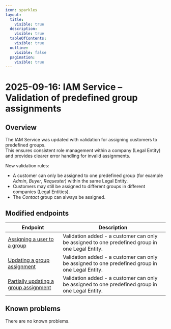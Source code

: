 ```yaml
---
icon: sparkles
layout:
  title:
    visible: true
  description:
    visible: true
  tableOfContents:
    visible: true
  outline:
    visible: false
  pagination:
    visible: true
---
```


# 2025-09-16: IAM Service – Validation of predefined group assignments

## Overview

The IAM Service was updated with validation for assigning customers to predefined groups.  
This ensures consistent role management within a company (Legal Entity) and provides clearer error handling for invalid assignments.

New validation rules:
* A customer can only be assigned to one predefined group (for example *Admin*, *Buyer*, *Requester*) within the same Legal Entity.  
* Customers may still be assigned to different groups in different companies (Legal Entities).  
* The *Contact* group can always be assigned.  

## Modified endpoints

| Endpoint | Description |
|----------|-------------|
| [Assigning a user to a group](https://developer.emporix.io/api-references/api-guides/identity-and-access/iam-service/api-reference/assignments#post-assignments) | Validation added - a customer can only be assigned to one predefined group in one Legal Entity. |
| [Updating a group assignment](https://developer.emporix.io/api-references/api-guides/identity-and-access/iam-service/api-reference/assignments#put-assignments-assignmentid) | Validation added - a customer can only be assigned to one predefined group in one Legal Entity. |
| [Partially updating a group assignment](https://developer.emporix.io/api-references/api-guides/identity-and-access/iam-service/api-reference/assignments#patch-assignments-assignmentid) | Validation added - a customer can only be assigned to one predefined group in one Legal Entity. |

## Known problems

There are no known problems.

